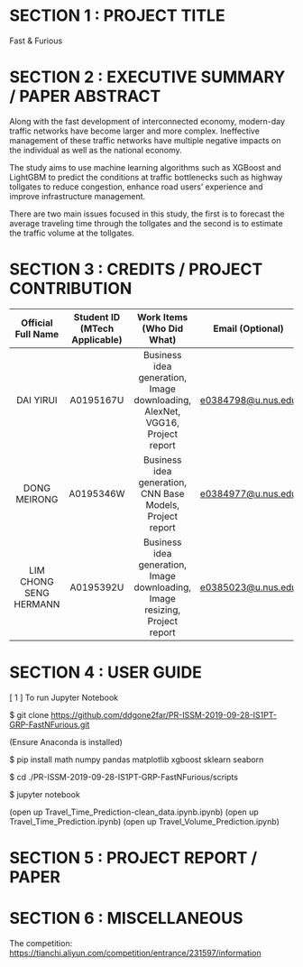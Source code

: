# SECTION 1 : PROJECT TITLE
Fast & Furious


# SECTION 2 : EXECUTIVE SUMMARY / PAPER ABSTRACT

Along with the fast development of interconnected economy, modern-day traffic networks have become larger and more complex. Ineffective management of these traffic networks have multiple negative impacts on the individual as well as the national economy. 

The study aims to use machine learning algorithms such as XGBoost and LightGBM to predict the conditions at traffic bottlenecks such as highway tollgates to reduce congestion, enhance road users’ experience and improve infrastructure management. 

There are two main issues focused in this study, the first is to forecast the average traveling time through the tollgates and the second is to estimate the traffic volume at the tollgates. 


# SECTION 3 : CREDITS / PROJECT CONTRIBUTION
| Official Full Name | Student ID (MTech Applicable)| Work Items (Who Did What) | Email (Optional) |
| :---: | :---: | :---: | :---: |
| DAI YIRUI | A0195167U | Business idea generation, Image downloading, AlexNet, VGG16, Project report | e0384798@u.nus.edu |
| DONG MEIRONG | A0195346W | Business idea generation, CNN Base Models, Project report | e0384977@u.nus.edu |
| LIM CHONG SENG HERMANN | A0195392U	| Business idea generation, Image downloading, Image resizing, Project report	| e0385023@u.nus.edu |


# SECTION 4 : USER GUIDE

[ 1 ] To run Jupyter Notebook

$ git clone https://github.com/ddgone2far/PR-ISSM-2019-09-28-IS1PT-GRP-FastNFurious.git

(Ensure Anaconda is installed)

$ pip install math numpy pandas matplotlib xgboost sklearn seaborn

$ cd ./PR-ISSM-2019-09-28-IS1PT-GRP-FastNFurious/scripts

$ jupyter notebook

(open up Travel_Time_Prediction-clean_data.ipynb.ipynb)
(open up Travel_Time_Prediction.ipynb)
(open up Travel_Volume_Prediction.ipynb)

# SECTION 5 : PROJECT REPORT / PAPER



# SECTION 6 : MISCELLANEOUS

The competition: https://tianchi.aliyun.com/competition/entrance/231597/information